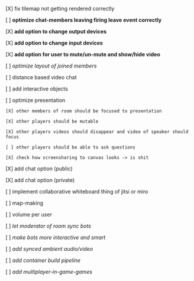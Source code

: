 [X] fix tilemap not getting rendered correctly

[ ] **optimize chat-members leaving firing leave event correctly**

[X] **add option to change output devices**

[X] **add option to change input devices**

[X] **add option for user to mute/un-mute and show/hide video**

[ ] _optimize layout of joined members_

[ ] distance based video chat

[ ] add interactive objects

[ ] optimize presentation

    [X] other members of room should be focused to presentation

    [X] other players should be mutable

    [X] other players videos should disappear and video of speaker should focus

    [ ] other players should be able to ask questions

    [X] check how screensharing to canvas looks -> is shit

[X] add chat option (public)

[X] add chat option (private)

[ ] implement collaborative whiteboard thing of jitsi or miro

[ ] map-making

[ ] volume per user

[ ] _let moderator of room sync bots_

[ ] _make bots more interactive and smart_

[ ] _add synced ambient audio/video_

[ ] _add container build pipeline_

[ ] _add multiplayer-in-game-games_